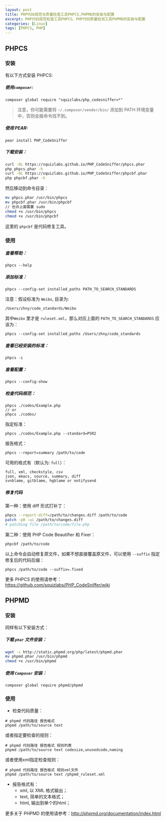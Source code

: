 ```yaml
---
layout: post
title: PHP代码规范与质量检查工具PHPCS,PHPMD的安装与配置
excerpt: PHP代码规范检查工具PHPCS、PHP代码质量检测工具PHPMD的安装与配置
categories: [Linux]
tags: [PHPCS, PHP]
---
```


## PHPCS

### 安装

有以下方式安装 PHPCS:

##### 使用`composer`:

```
composer global require "squizlabs/php_codesniffer=*"
```

> 注意，你可能需要将 `~/.composer/vendor/bin/` 添加到 PATH 环境变量中，否则会报命令找不到。

##### 使用 PEAR:

```
pear install PHP_CodeSniffer
```

##### 下载安装：

```sh
curl -OL https://squizlabs.github.io/PHP_CodeSniffer/phpcs.phar
php phpcs.phar -h
curl -OL https://squizlabs.github.io/PHP_CodeSniffer/phpcbf.phar
php phpcbf.phar -h
```

  然后移动到命令目录：

```sh
mv phpcs.phar /usr/bin/phpcs
mv phpcbf.phar /usr/bin/phpcbf
// 也许上面需要 sudo
chmod +x /usr/bin/phpcs
chmod +x /usr/bin/phpcbf
```

  这里的 `phpcbf` 是代码修复工具。

### 使用

##### 查看帮助：

```
phpcs --help
```

##### 添加标准：

```
phpcs --config-set installed_paths PATH_TO_SEARCH_STANDARDS
```

注意：假设标准为 `Weibo`, 目录为:

```
/Users/zhny/code_standards/Weibo
```

  其中`Weibo` 里才是 `ruleset.xml`，那么对应上面的 `PATH_TO_SEARCH_STANDARDS` 应该为：

```
phpcs --config-set installed_paths /Users/zhny/code_standards
```

##### 查看已经安装的标准：

```
phpcs -i
```

##### 查看配置：

```
phpcs --config-show
```

##### 检查代码规范：

```
phpcs ./codes/Example.php
// or
phpcs ./codes/
```

  指定标准：

```
phpcs ./codes/Example.php --standard=PSR2
```

  报告格式：

```
phpcs --report=summary /path/to/code
```

  可用的格式有（默认为: `full`）：

```
full, xml, checkstyle, csv
json, emacs, source, summary, diff
svnblame, gitblame, hgblame or notifysend
```

##### 修复代码

 第一种：使用 diff 形式打补丁：

```sh
phpcs --report-diff=/path/to/changes.diff /path/to/code
patch -p0 -ui /path/to/changes.diff
# patching file /path/to/code/file.php
```

 第二种：使用 PHP Code Beautifier 和 Fixer：

```
phpcbf /path/to/code
```

  以上命令会自动修复原文件，如果不想直接覆盖原文件，可以使用 `--suffix` 指定修复后的代码后缀：

```
phpcs /path/to/code --suffix=.fixed
```

更多 PHPCS 的使用请参考：https://github.com/squizlabs/PHP_CodeSniffer/wiki


## PHPMD

### 安装

同样有以下安装方式：

##### 下载 `phar` 文件安装：

```sh
wget -c http://static.phpmd.org/php/latest/phpmd.phar
mv phpmd.phar /usr/bin/phpmd
chmod +x /usr/bin/phpmd
```

##### 使用 `Composer` 安装：

```
composer global require phpmd/phpmd
```

### 使用

- 检查代码质量：

```
# phpmd 代码路径 报告格式
phpmd /path/to/source text
```

  或者指定要检查的规则：

```
# phpmd 代码路径 报告格式 规则列表
phpmd /path/to/source text codesize,unusedcode,naming
```

  或者使用xml指定检查规则：

```
# phpmd 代码路径 报告格式 规则xml文件
phpmd /path/to/source text /phpmd_ruleset.xml
```

- 报告格式有：
    - xml, 以 XML 格式输出；
    - text, 简单的文本格式；
    - html, 输出到单个的html；


更多关于 PHPMD 的使用请参考：http://phpmd.org/documentation/index.html
